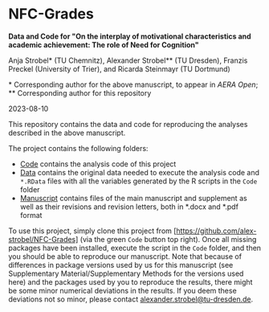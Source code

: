 # NFC-Grades

**Data and Code for "On the interplay of motivational characteristics and academic achievement: The role of Need for Cognition"**

Anja Strobel* (TU Chemnitz), Alexander Strobel** (TU Dresden), Franzis Preckel (University of Trier), and Ricarda Steinmayr (TU Dortmund)

\* Corresponding author for the above manuscript, to appear in *AERA Open*; 
\** Corresponding author for this repository

2023-08-10

This repository contains the data and code for reproducing the analyses described in the above manuscript. 

The project contains the following folders:

- [Code](Code) contains the analysis code of this project
- [Data](Data) contains the original data needed to execute the analysis code and `*.RData` files with all the variables generated by the R scripts in the `Code` folder
- [Manuscript](Manuscript) contains files of the main manuscript and supplement as well as their revisions and revision letters, both in *.docx and *.pdf format

To use this project, simply clone this project from [https://github.com/alex-strobel/NFC-Grades] (via the green `Code` button top right). Once all missing packages have been installed, execute the script in the `Code` folder, and then you should be able to reproduce our manuscript. Note that because of differences in package versions used by us for this manuscript (see Supplementary Material/Supplementary Methods for the versions used here) and the packages used by you to reproduce the results, there might be some minor numerical deviations in the results. If you deem these deviations not so minor, please contact [alexander.strobel@tu-dresden.de](alexander.strobel@tu-dresden.de).
